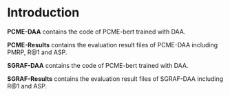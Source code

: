 # Introduction #
**PCME-DAA** contains the code of PCME-bert trained with DAA.

**PCME-Results** contains the evaluation result files of PCME-DAA including PMRP, R@1 and ASP.

**SGRAF-DAA** contains the code of PCME-bert trained with DAA.

**SGRAF-Results** contains the evaluation result files of SGRAF-DAA including R@1 and ASP.